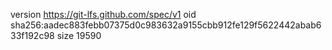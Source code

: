 version https://git-lfs.github.com/spec/v1
oid sha256:aadec883febb07375d0c983632a9155cbb912fe129f5622442abab633f192c98
size 19590
